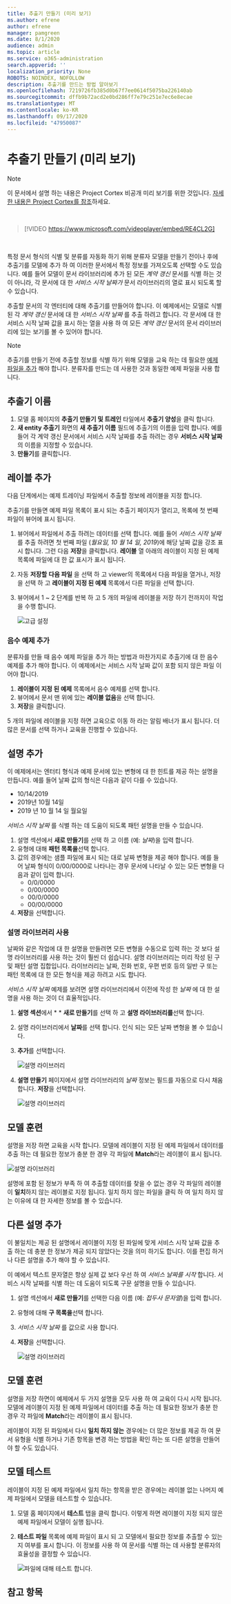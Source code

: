 ```yaml
---
title: 추출기 만들기 (미리 보기)
ms.author: efrene
author: efrene
manager: pamgreen
ms.date: 8/1/2020
audience: admin
ms.topic: article
ms.service: o365-administration
search.appverid: ''
localization_priority: None
ROBOTS: NOINDEX, NOFOLLOW
description: 추출기를 만드는 방법 알아보기
ms.openlocfilehash: 7219726fb385d0b67f7ee0614f5075ba226140ab
ms.sourcegitcommit: dffb9b72acd2e0bd286ff7e79c251e7ec6e8ecae
ms.translationtype: MT
ms.contentlocale: ko-KR
ms.lasthandoff: 09/17/2020
ms.locfileid: "47950087"
---
```

# <a name="create-an-extractor-preview"></a>추출기 만들기 (미리 보기)
> [!Note] 
> 이 문서에서 설명 하는 내용은 Project Cortex 비공개 미리 보기를 위한 것입니다. [자세한 내용은 Project Cortex를 참조](https://aka.ms/projectcortex)하세요.

</br>

> [!VIDEO https://www.microsoft.com/videoplayer/embed/RE4CL2G]

</br> 

특정 문서 형식의 식별 및 분류를 자동화 하기 위해 분류자 모델을 만들기 전이나 후에 추출기를 모델에 추가 하 여 이러한 문서에서 특정 정보를 가져오도록 선택할 수도 있습니다. 예를 들어 모델이 문서 라이브러리에 추가 된 모든 *계약 갱신* 문서를 식별 하는 것이 아니라, 각 문서에 대 한 *서비스 시작 날짜가* 문서 라이브러리의 열로 표시 되도록 할 수 있습니다.

추출할 문서의 각 엔터티에 대해 추출기를 만들어야 합니다. 이 예제에서는 모델로 식별 된 각 *계약 갱신* 문서에 대 한 *서비스 시작 날짜* 를 추출 하려고 합니다. 각 문서에 대 한 서비스 시작 날짜 값을 표시 하는 열을 사용 하 여 모든 *계약 갱신* 문서의 문서 라이브러리에 있는 보기를 볼 수 있어야 합니다.

> [!Note]
> 추출기를 만들기 전에 추출할 정보를 식별 하기 위해 모델을 교육 하는 데 필요한 [예제 파일을 추가](https://docs.microsoft.com/microsoft-365/contentunderstanding/create-a-classifier?view=o365-worldwide#add-your-example-files) 해야 합니다. 분류자를 만드는 데 사용한 것과 동일한 예제 파일을 사용 합니다.


## <a name="name-your-extractor"></a>추출기 이름

1. 모델 홈 페이지의 **추출기 만들기 및 트레인** 타일에서 **추출기 양성**을 클릭 합니다.
2. **새 entity 추출기** 화면의 **새 추출기 이름** 필드에 추출기의 이름을 입력 합니다. 예를 들어 각 계약 갱신 문서에서 서비스 시작 날짜를 추출 하려는 경우 **서비스 시작 날짜** 의 이름을 지정할 수 있습니다.
3. **만들기**를 클릭합니다.

## <a name="add-a-label"></a>레이블 추가

다음 단계에서는 예제 트레이닝 파일에서 추출할 정보에 레이블을 지정 합니다.

추출기를 만들면 예제 파일 목록이 표시 되는 추출기 페이지가 열리고, 목록에 첫 번째 파일이 뷰어에 표시 됩니다.

1. 뷰어에서 파일에서 추출 하려는 데이터를 선택 합니다. 예를 들어 *서비스 시작 날짜*를 추출 하려면 첫 번째 파일 (*월요일, 10 월 14 일, 2019*)에 해당 날짜 값을 강조 표시 합니다. 그런 다음 **저장**을 클릭합니다.  **레이블** 열 아래의 레이블이 지정 된 예제 목록에 파일에 대 한 값 표시가 표시 됩니다.
2. 자동 **저장할** **다음 파일** 을 선택 하 고 viewer의 목록에서 다음 파일을 열거나, 저장을 선택 하 고 **레이블이 지정 된 예제** 목록에서 다른 파일을 선택 합니다.
3. 뷰어에서 1 ~ 2 단계를 반복 하 고 5 개의 파일에 레이블을 저장 하기 전까지이 작업을 수행 합니다.

    ![고급 설정](../media/content-understanding/select-service-start-date.png) 


### <a name="add-a-negative-example"></a>음수 예제 추가

분류자를 만들 때 음수 예제 파일을 추가 하는 방법과 마찬가지로 추출기에 대 한 음수 예제를 추가 해야 합니다. 이 예제에서는 서비스 시작 날짜 값이 포함 되지 않은 파일 이어야 합니다.

1. **레이블이 지정 된 예제** 목록에서 음수 예제를 선택 합니다.
2. 뷰어에서 문서 맨 위에 있는 **레이블 없음**을 선택 합니다.
3. **저장**을 클릭합니다.
 
5 개의 파일에 레이블을 지정 하면 교육으로 이동 하 라는 알림 배너가 표시 됩니다. 더 많은 문서를 선택 하거나 교육을 진행할 수 있습니다. 

## <a name="add-an-explanation"></a>설명 추가

이 예제에서는 엔터티 형식과 예제 문서에 있는 변형에 대 한 힌트를 제공 하는 설명을 만듭니다. 예를 들어 날짜 값의 형식은 다음과 같이 다를 수 있습니다.
- 10/14/2019
- 2019년 10월 14일
- 2019 년 10 월 14 일 월요일
 

*서비스 시작 날짜* 를 식별 하는 데 도움이 되도록 패턴 설명을 만들 수 있습니다.

1. 설명 섹션에서 **새로 만들기**를 선택 하 고 이름 (예: *날짜*)을 입력 합니다.
2. 유형에 대해 **패턴 목록을**선택 합니다.
3. 값의 경우에는 샘플 파일에 표시 되는 대로 날짜 변형을 제공 해야 합니다. 예를 들어 날짜 형식이 0/00/0000로 나타나는 경우 문서에 나타날 수 있는 모든 변형을 다음과 같이 입력 합니다.
    - 0/0/0000
    - 0/00/0000
    - 00/0/0000
    - 00/00/0000
4. **저장**을 선택합니다.


### <a name="use-the-explanation-library"></a>설명 라이브러리 사용

날짜와 같은 작업에 대 한 설명을 만들려면 모든 변형을 수동으로 입력 하는 것 보다 설명 라이브러리를 사용 하는 것이 훨씬 더 쉽습니다. 설명 라이브러리는 미리 작성 된 구 및 패턴 설명 집합입니다. 라이브러리는 날짜, 전화 번호, 우편 번호 등의 일반 구 또는 패턴 목록에 대 한 모든 형식을 제공 하려고 시도 합니다. 

*서비스 시작 날짜* 예제를 보려면 설명 라이브러리에서 이전에 작성 한 *날짜* 에 대 한 설명을 사용 하는 것이 더 효율적입니다.

1. **설명 섹션**에서 * * **새로 만들기**를 선택 하 고 **설명 라이브러리를**선택 합니다.
2. 설명 라이브러리에서 **날짜**를 선택 합니다. 인식 되는 모든 날짜 변형을 볼 수 있습니다.
3. **추가**를 선택합니다.</br>

    ![설명 라이브러리](../media/content-understanding/explanation-library.png) 

4. **설명 만들기** 페이지에서 설명 라이브러리의 *날짜* 정보는 필드를 자동으로 다시 채움 합니다. **저장**을 선택합니다.</br>

    ![설명 라이브러리](../media/content-understanding/date-explanation-library.png) 

 
## <a name="train-the-model"></a>모델 훈련 

설명을 저장 하면 교육을 시작 합니다. 모델에 레이블이 지정 된 예제 파일에서 데이터를 추출 하는 데 필요한 정보가 충분 한 경우 각 파일에 **Match**라는 레이블이 표시 됩니다.  

![설명 라이브러리](../media/content-understanding/match2.png) 

설명에 포함 된 정보가 부족 하 여 추출할 데이터를 찾을 수 없는 경우 각 파일의 레이블이 **일치**하지 않는 레이블로 지정 됩니다. 일치 하지 않는 파일을 클릭 하 여 일치 하지 않는 이유에 대 한 자세한 정보를 볼 수 있습니다.


## <a name="add-another-explanation"></a>다른 설명 추가

이 불일치는 제공 된 설명에서 레이블이 지정 된 파일에 맞게 서비스 시작 날짜 값을 추출 하는 데 충분 한 정보가 제공 되지 않았다는 것을 의미 하기도 합니다. 이를 편집 하거나 다른 설명을 추가 해야 할 수 있습니다.

이 예에서 텍스트 문자열은 항상 실제 값 보다 우선 하 여 *서비스 날짜를 시작* 합니다. 서비스 시작 날짜를 식별 하는 데 도움이 되도록 구문 설명을 만들 수 있습니다.

1. 설명 섹션에서 **새로 만들기**를 선택한 다음 이름 (예: *접두사 문자열*)을 입력 합니다.
2. 유형에 대해 **구 목록을**선택 합니다.
3. *서비스 시작 날짜* 를 값으로 사용 합니다.
4. **저장**을 선택합니다.

    ![설명 라이브러리](../media/content-understanding/prefix-string.png) 


## <a name="train-the-model"></a>모델 훈련

설명을 저장 하면이 예제에서 두 가지 설명을 모두 사용 하 여 교육이 다시 시작 됩니다. 모델에 레이블이 지정 된 예제 파일에서 데이터를 추출 하는 데 필요한 정보가 충분 한 경우 각 파일에 **Match**라는 레이블이 표시 됩니다. 

레이블이 지정 된 파일에서 다시 **일치 하지 않는** 경우에는 더 많은 정보를 제공 하 여 문서 유형을 식별 하거나 기존 항목을 변경 하는 방법을 확인 하는 또 다른 설명을 만들어야 할 수도 있습니다.

## <a name="test-your-model"></a>모델 테스트

레이블이 지정 된 예제 파일에서 일치 하는 항목을 받은 경우에는 레이블 없는 나머지 예제 파일에서 모델을 테스트할 수 있습니다.

1. 모델 홈 페이지에서 **테스트** 탭을 클릭 합니다.  이렇게 하면 레이블이 지정 되지 않은 예제 파일에서 모델이 실행 됩니다.
2. **테스트 파일** 목록에 예제 파일이 표시 되 고 모델에서 필요한 정보를 추출할 수 있는지 여부를 표시 합니다. 이 정보를 사용 하 여 문서를 식별 하는 데 사용할 분류자의 효율성을 결정할 수 있습니다.

    ![파일에 대해 테스트 합니다.](../media/content-understanding/test-filies-extractor.png) 

## <a name="see-also"></a>참고 항목
  





